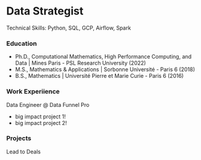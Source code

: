 # Data Strategist

Technical Skills: Python, SQL, GCP, Airflow, Spark

### Education

- Ph.D., Computational Mathematics, High Performance Computing, and Data | Mines Paris - PSL Research University (2022)
- M.S., Mathematics & Applications | Sorbonne Université - Paris 6 (2018)
- B.S., Mathematics | Université Pierre et Marie Curie - Paris 6 (2016)

### Work Experiience
Data Engineer @ Data Funnel Pro
- big impact project 1!
- big impact project 2!

### Projects
Lead to Deals
